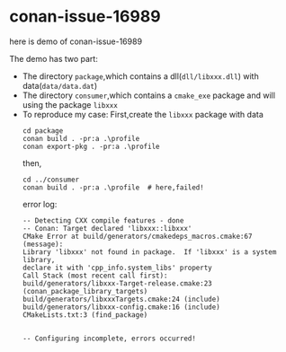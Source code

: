 # conan-issue-16989
here is demo of conan-issue-16989

The demo has two part:
- The directory `package`,which contains a dll(`dll/libxxx.dll`) with data(`data/data.dat`)
- The directory `consumer`,which contains a `cmake_exe` package and will using the package `libxxx`
- To reproduce my case:
    First,create the `libxxx` package with data
    ```
    cd package
    conan build . -pr:a .\profile
    conan export-pkg . -pr:a .\profile
    ``` 
    then,
    ```
    cd ../consumer
    conan build . -pr:a .\profile  # here,failed!
    ```
    error log:
    ```
    -- Detecting CXX compile features - done
    -- Conan: Target declared 'libxxx::libxxx'
    CMake Error at build/generators/cmakedeps_macros.cmake:67 (message):
    Library 'libxxx' not found in package.  If 'libxxx' is a system library,
    declare it with 'cpp_info.system_libs' property
    Call Stack (most recent call first):
    build/generators/libxxx-Target-release.cmake:23 (conan_package_library_targets)
    build/generators/libxxxTargets.cmake:24 (include)
    build/generators/libxxx-config.cmake:16 (include)
    CMakeLists.txt:3 (find_package)


    -- Configuring incomplete, errors occurred!
    ```
